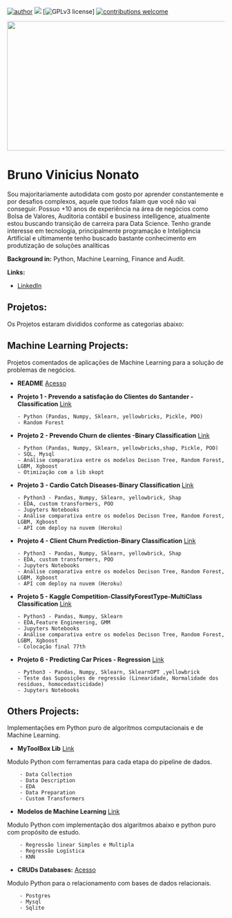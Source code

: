 [![author](https://img.shields.io/badge/author-brunovn-red.svg)](www.linkedin.com/in/brunovn) 
[![](https://img.shields.io/badge/python-3.7+-blue.svg)](https://www.python.org/downloads/release/python-365/) [![GPLv3 license](https://img.shields.io/badge/License-MIT-blue.svg)]
[![contributions welcome](https://img.shields.io/badge/contributions-welcome-brightgreen.svg?style=flat)](https://github.com/bruno154/Data_Science_Python/issues)

<p align="center">
  <img src="https://github.com/bruno154/DataScienceProjects/blob/master/imgs/Galaxy%20Twitch%20Banner.png" width = "900" height = "300">
</p>

# Bruno Vinicius Nonato
Sou majoritariamente autodidata com gosto por aprender constantemente e por desafios complexos, aquele que todos falam que você não vai conseguir. Possuo +10 anos de experiência na área de negócios como Bolsa de Valores, Auditoria contábil e business intelligence, atualmente estou buscando transição de carreira para Data Science.
Tenho grande interesse em tecnologia, principalmente programação e Inteligência Artificial e ultimamente tenho buscado bastante conhecimento em produtização de soluções analíticas

**Background in:** Python, Machine Learning, Finance and Audit.

**Links:**
* [LinkedIn](https://www.linkedin.com/in/brunovn) 


## Projetos:
Os Projetos estaram divididos conforme as categorias abaixo: 


## Machine Learning Projects:
Projetos comentados de aplicações de Machine Learning para a solução de problemas de negócios.
* **README** [Acesso](https://github.com/bruno154/DataScienceProjects/tree/master/MachineLearningProjects/README.md)
* **Projeto 1 - Prevendo a satisfação do Clientes do Santander - Classification** [Link](https://github.com/bruno154/project-1-santander-customers/blob/main/artefato_final/pipeline_final.ipynb)

      - Python (Pandas, Numpy, Sklearn, yellowbricks, Pickle, POO)
      - Random Forest
  
* **Projeto 2 - Prevendo Churn de clientes -Binary Classification** [Link](https://github.com/bruno154/project-2-predicting-customers-churn/blob/main/notebooks/Projeto2_Churn_Customers_baseline.ipynb)

      - Python (Pandas, Numpy, Sklearn, yellowbricks,shap, Pickle, POO)
      - SQL, Mysql
      - Análise comparativa entre os modelos Decison Tree, Random Forest, LGBM, Xgboost
      - Otimização com a lib skopt
      
      
* **Projeto 3 - Cardio Catch Diseases-Binary Classification** [Link](https://github.com/bruno154/project-4-cardio-catch-disease/blob/main/notebooks/project-catch-disease-pa001.ipynb)

      - Python3 - Pandas, Numpy, Sklearn, yellowbrick, Shap
      - EDA, custom transformers, POO
      - Jupyters Notebooks
      - Análise comparativa entre os modelos Decison Tree, Random Forest, LGBM, Xgboost
      - API com deploy na nuvem (Heroku)
      
      
* **Projeto 4 - Client Churn Prediction-Binary Classification** [Link](https://github.com/bruno154/project-client-churn-prediction/blob/main/pa003-client-churn-prediction.ipynb)

      - Python3 - Pandas, Numpy, Sklearn, yellowbrick, Shap
      - EDA, custom transformers, POO
      - Jupyters Notebooks
      - Análise comparativa entre os modelos Decison Tree, Random Forest, LGBM, Xgboost
      - API com deploy na nuvem (Heroku)
      
* **Projeto 5 - Kaggle Competition-ClassifyForestType-MultiClass Classification** [Link](https://github.com/bruno154/kaggle_competition_classifyforesttype)

      - Python3 - Pandas, Numpy, Sklearn
      - EDA,Feature Engineering, GMM
      - Jupyters Notebooks
      - Análise comparativa entre os modelos Decison Tree, Random Forest, LGBM, Xgboost
      - Colocação final 77th
      

* **Projeto 6 - Predicting Car Prices - Regression** [Link](https://github.com/bruno154/project-3-predicting-car-price/blob/main/Predicting_Car_Prices.ipynb)

      - Python3 - Pandas, Numpy, Sklearn, SklearnOPT ,yellowbrick
      - Teste das Suposições de regressão (Linearidade, Normalidade dos resíduos, homocedasticidade)
      - Jupyters Notebooks

## Others Projects:
Implementações em Python puro de algoritmos computacionais e de Machine Learning.
* **MyToolBox Lib** [Link](https://github.com/bruno154/project-mytoolbox)

Modulo Python com ferramentas para cada etapa do pipeline de dados.

        - Data Collection
        - Data Description
        - EDA
        - Data Preparation
        - Custom Transformers

* **Modelos de Machine Learning** [Link](https://github.com/bruno154/project-ml-models)

Modulo Python com implementação dos algaritmos abaixo e python puro com propósito de estudo.
        
        - Regressão linear Simples e Multipla
        - Regressão Logística
        - KNN

* **CRUDs Databases:** [Acesso](https://github.com/bruno154/project-cruds)

Modulo Python para o relacionamento com bases de dados relacionais.
        
        - Postgres
        - Mysql
        - Sqlite 

